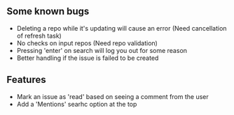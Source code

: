 ## Some known bugs

- Deleting a repo while it's updating will cause an error (Need cancellation of refresh task)
- No checks on input repos (Need repo validation)
- Pressing 'enter' on search will log you out for some reason
- Better handling if the issue is failed to be created

## Features

- Mark an issue as 'read' based on seeing a comment from the user 
- Add a 'Mentions' searhc option at the top
